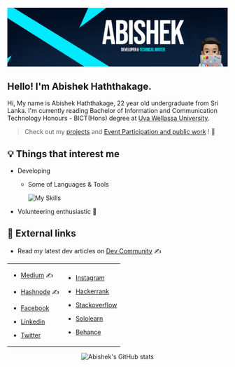 
[![MasterHead](Banner.jpg)](https://www.linkedin.com/in/abhixsh/)

## Hello! I'm Abishek Haththakage.

Hi, My name is Abishek Haththakage, 22 year old undergraduate from Sri Lanka.
I'm currently reading Bachelor of Information and Communication Technology Honours - BICT(Hons) degree at [Uva Wellassa University](https://www.uwu.ac.lk/). 
> Check out my [projects](https://gist.github.com/abhixsh/e1c14d9726ebcb048801ac2d8f077b24#file-my-projects-md) and [Event Participation and public work](https://gist.github.com/abhixsh/d906ecfef270001763a402f21135085f) ! 🚀

## :bulb: Things that interest me

- Developing
	- Some of Languages & Tools 
	
		![My Skills](https://skillicons.dev/icons?i=azure,aws,githubactions,linux,bash,nginx,docker,jenkins,bitbucket,kubernetes,terraform,git,postman,react,nodejs,express,mongodb,js,java,bootstrap,figma,ps&perline=11)

- Volunteering enthusiastic :ghost:

## :link: External links



-  Read my latest dev articles on [Dev Community](https://dev.to/abhixsh) ✍

<center>
<table border='0'>
<tr>
<td>

- [Medium](https://medium.com/@abhixsh__) ✍

- [Hashnode](https://hashnode.com/@abhixsh) ✍

-  [Facebook](https://www.facebook.com/abhi.haththakage/)

-  [Linkedin](https://www.linkedin.com/in/abhixsh/)

-  [Twitter](https://twitter.com/abhixsh)


</td>
<td>

-  [Instagram](https://www.instagram.com/_abhixsh/)

-  [Hackerrank](https://www.hackerrank.com/abhixsh?hr_r=1)

-  [Stackoverflow](https://stackoverflow.com/users/20766435/abishek-haththakage)

-  [Sololearn](https://www.sololearn.com/profile/27665727)

-  [Behance](https://www.behance.net/lokabishek)

</td>
</tr>
</table>

<p align="center">

![Abishek's GitHub stats](https://github-readme-stats.vercel.app/api?username=abhixsh&show_icons=true&theme=transparent)
</p>

</center>
